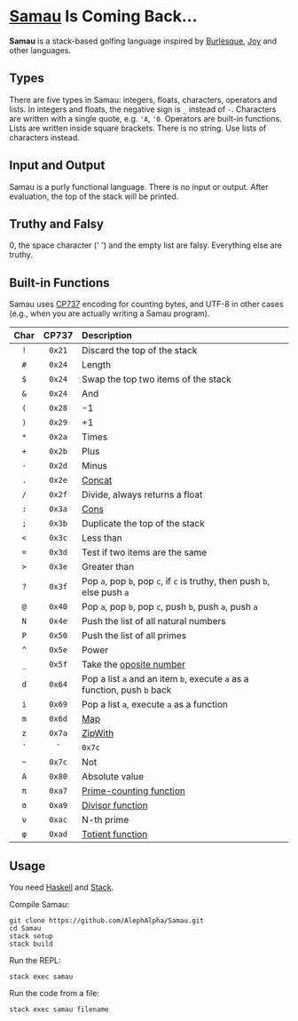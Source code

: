 # [Samau](https://github.com/AlephAlpha/Samau) Is Coming Back...

__Samau__ is a stack-based golfing language inspired by [Burlesque](http://mroman.ch/burlesque), [Joy](http://www.latrobe.edu.au/humanities/research/research-projects/past-projects/joy-programming-language) and other languages.

## Types

There are five types in Samau: integers, floats, characters, operators and lists. In integers and floats, the negative sign is `_` instead of `-`. Characters are written with a single quote, e.g. `'A`, `'0`. Operators are built-in functions. Lists are written inside square brackets. There is no string. Use lists of characters instead.

## Input and Output

Samau is a purly functional language. There is no input or output. After evaluation, the top of the stack will be printed.

## Truthy and Falsy

0, the space character (' ') and the empty list are falsy. Everything else are truthy.

## Built-in Functions

Samau uses [CP737](https://en.wikipedia.org/wiki/Code_page_737) encoding for counting bytes, and UTF-8 in other cases (e.g., when you are actually writing a Samau program).

| Char | CP737 | Description |
|:----:|:-----:|:----------- |
| `!` | `0x21` | Discard the top of the stack |
| `#` | `0x24` | Length |
| `$` | `0x24` | Swap the top two items of the stack |
| `&` | `0x24` | And |
| `(` | `0x28` | -1 |
| `)` | `0x29` | +1 |
| `*` | `0x2a` | Times |
| `+` | `0x2b` | Plus |
| `-` | `0x2d` | Minus |
| `.` | `0x2e` | [Concat](https://en.wikipedia.org/wiki/Concatenation) |
| `/` | `0x2f` | Divide, always returns a float |
| `:` | `0x3a` | [Cons](https://en.wikipedia.org/wiki/Cons) |
| `;` | `0x3b` | Duplicate the top of the stack |
| `<` | `0x3c` | Less than |
| `=` | `0x3d` | Test if two items are the same |
| `>` | `0x3e` | Greater than |
| `?` | `0x3f` | Pop `a`, pop `b`, pop `c`, if `c` is truthy, then push `b`, else push `a` |
| `@` | `0x40` | Pop `a`, pop `b`, pop `c`, push `b`, push `a`, push `a` |
| `N` | `0x4e` | Push the list of all natural numbers |
| `P` | `0x50` | Push the list of all primes |
| `^` | `0x5e` | Power |
| `_` | `0x5f` | Take the [oposite number](https://en.wikipedia.org/wiki/Additive_inverse) |
| `d` | `0x64` | Pop a list `a` and an item `b`, execute `a` as a function, push `b` back |
| `i` | `0x69` | Pop a list `a`, execute `a` as a function |
| `m` | `0x6d` | [Map](https://en.wikipedia.org/wiki/Map_(higher-order_function)) |
| `z` | `0x7a` | [ZipWith](https://en.wikipedia.org/wiki/Map_(higher-order_function)) |
| `|` | `0x7c` | Or |
| `~` | `0x7c` | Not |
| `Α` | `0x80` | Absolute value |
| `π` | `0xa7` | [Prime-counting function](https://en.wikipedia.org/wiki/Prime-counting_function) |
| `σ` | `0xa9` | [Divisor function](https://en.wikipedia.org/wiki/Divisor_function) |
| `ν` | `0xac` | N-th prime |
| `φ` | `0xad` | [Totient function](https://en.wikipedia.org/wiki/Euler%27s_totient_function) |

## Usage

You need [Haskell](https://www.haskell.org/) and [Stack](https://www.haskellstack.org/).

Compile Samau:
```
git clone https://github.com/AlephAlpha/Samau.git
cd Samau
stack setup
stack build
```

Run the REPL:
```
stack exec samau
```

Run the code from a file:
```
stack exec samau filename
```
